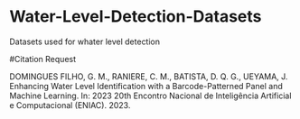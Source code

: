 # Water-Level-Detection-Datasets
Datasets used for whater level detection

#Citation Request

DOMINGUES FILHO, G. M., RANIERE, C. M., BATISTA, D. Q. G., UEYAMA, J. Enhancing Water Level Identification with a
Barcode-Patterned Panel and Machine Learning. In: 2023 20th Encontro Nacional de Inteligência Artificial e Computacional (ENIAC). 2023.
